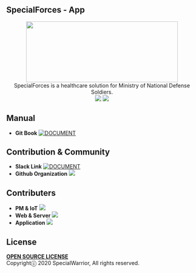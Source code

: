 ## SpecialForces - App
<p align="center"><img src="https://user-images.githubusercontent.com/39221443/97781525-67e25b00-1bcf-11eb-9f6f-9472f3435563.gif" width=400 height=160></img><br>
SpecialForces is a healthcare solution for Ministry of National Defense Soldiers.<br/>	
<a href="https://github.com/osamhack2020/IoT_SpecialForces_SpecialWarrior/blob/master/README_KR.md"><img src="https://img.shields.io/badge/README%20LANGUAGE-KOREAN-orange?style=for-the-badge"></img></a>
<a href="https://github.com/osamhack2020/IoT_SpecialForces_SpecialWarrior/blob/master/README.md"><img src="https://img.shields.io/badge/README%20LANGUAGE-ENGLISH-orange?style=for-the-badge"></a>

## Manual
- <b>Git Book</b> [![DOCUMENT](https://img.shields.io/badge/Gitbook-LINK-blue?style=for-the-badge)](https://specialwarrior-specialforces.gitbook.io/specialforces/)

## Contribution & Community

- <b>Slack Link</b> [![DOCUMENT](https://img.shields.io/badge/SLACK-SpecialWarrior-purple?style=for-the-badge)](https://join.slack.com/t/osamspecialforce/shared_invite/zt-iw3ze47l-o7KSB_eoRb3A7esxl~vYIw)
- <b>Github Organization</b> <a href = "https://github.com/SpecailForces"><img src = "https://img.shields.io/badge/Organization-SpecialForces-purple?style=for-the-badge"></a>

## Contributers
- <b>PM & IoT</b> <a href="https://github.com/Moerai"><img src="https://img.shields.io/badge/github-Moerai-brightgreen?style=for-the-badge"></a>
- <b>Web & Server</b> <a href = "https://github.com/goraegori"><img src="https://img.shields.io/badge/github-goraegori-brightgreen?style=for-the-badge"></a>
- <b>Application</b> <a href = "https://github.com/LieutenantKang"><img src="https://img.shields.io/badge/github-LieutenantKang-brightgreen?style=for-the-badge"></a>

## License
<a href = "https://github.com/osamhack2020/IoT_SpecialForces_SpecialWarrior/blob/master/LICENSE.md"><b>OPEN SOURCE LICENSE</b></a>
</br>
Copyrightⓒ 2020 SpecialWarrior, All rights reserved.
